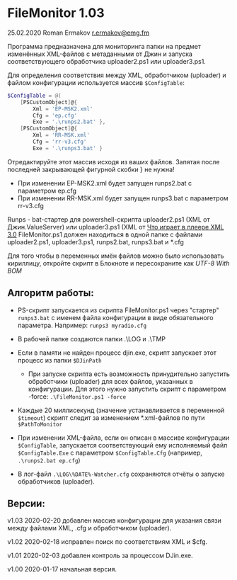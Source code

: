 FileMonitor 1.03
==================
25.02.2020 Roman Ermakov <r.ermakov@emg.fm>

Программа предназначена для мониторинга папки на предмет изменённых XML-файлов с метаданными от Джин и запуска соответствующего обработчика uploader2.ps1 или uploader3.ps1.

Для определения соответствия между XML, обработчиком (uploader) и файлом конфигурации используется массив `$ConfigTable`:
```powershell
$ConfigTable = @(
    [PSCustomObject]@{
        Xml = 'EP-MSK2.xml'
        Cfg = 'ep.cfg'
        Exe = '.\runps2.bat' },
    [PSCustomObject]@{
        Xml = 'RR-MSK.xml'
        Cfg = 'rr-v3.cfg'
        Exe = '.\runps3.bat' }

```
Отредактируйте этот массив исходя из ваших файлов. Запятая после последней закрывающей фигурной скобки } не нужна!

* При изменении EP-MSK2.xml будет запущен runps2.bat с параметром ep.cfg
* При изменении RR-MSK.xml будет запущен runps3.bat с параметром rr-v3.cfg

Runps - bat-стартер для powershell-скрипта uploader2.ps1 (XML от Джин.ValueServer) или uploader3.ps1 (XML от [Что играет в плеере XML 3.0](https://redmine.digispot.ru/projects/digispot/wiki/%D0%A7%D1%82%D0%BE_%D0%B8%D0%B3%D1%80%D0%B0%D0%B5%D1%82_%D0%B2_%D0%BF%D0%BB%D0%B5%D0%B5%D1%80%D0%B5_%D0%B2_%D0%B2%D0%B8%D0%B4%D0%B5_XML_v_3_0 )
FileMonitor.ps1 должен находиться в одной папке с файлами uploader2.ps1, uploader3.ps1, runps2.bat, runps3.bat и *.cfg

Для того чтобы в переменных имён файлов можно было использовать кириллицу, откройте скрипт в Блокноте и пересохраните как *UTF-8 With BOM*

Алгоритм работы:
----------------

* PS-скрипт запускается из скрипта FileMonitor.ps1 через "стартер" `runps3.bat` с именем файла конфигурации в виде обязательного параметра. Например: `runps3 myradio.cfg`
* В рабочей папке создаются папки .\LOG и .\TMP
* Если в памяти не найден процесс djin.exe, скрипт запускает этот процесс из папки `$DJinPath`
  * При запуске скрипта есть возможность принудительно запустить обработчики (uploader) для всех файлов, указанных в конфигурации. Для этого нужно запустить скрипт с параметром -force: `.\FileMonitor.ps1 -force`
* Каждые 20 миллисекунд (значение устанавливается в переменной `$timeout`) скрипт следит за изменением *.xml-файлов по пути `$PathToMonitor`
* При изменении XML-файла, если он описан в массиве конфигурации `$ConfigTable`, запускается соответствующий ему исполняемый файл `$ConfigTable.Exe` с параметром `$ConfigTable.Cfg` (например, `.\runps2.bat ep.cfg`)

* В лог-файл `.\LOG\%DATE%-Watcher.cfg` сохраняются отчёты о запуске обработчиков (uploader).

Версии:
-------
v1.03 2020-02-20 добавлен массив конфигурации для указания связи между файлами XML, .cfg и обработчиком (uploader).

v1.02 2020-02-18 исправлен поиск по соответствиям XML и $cfg.

v1.01 2020-02-03 добавлен контроль за процессом DJin.exe.

v1.00 2020-01-17 начальная версия.

